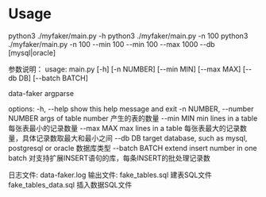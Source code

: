 

# Usage

python3 ./myfaker/main.py -h
python3 ./myfaker/main.py -n 100
python3 ./myfaker/main.py -n 100 --min 100 --min 100 --max 1000 --db [mysql|oracle]

参数说明：
usage: main.py [-h] [-n NUMBER] [--min MIN] [--max MAX] [--db DB] [--batch BATCH]

data-faker argparse

options:
  -h, --help            show this help message and exit
  -n NUMBER, --number NUMBER  args of table number   产生的表的数量
  --min MIN             min lines in a table         每张表最小的记录数量
  --max MAX             max lines in a table         每张表最大的记录数量，具体记录数取最大和最小之间
  --db DB               target database, such as mysql, postgresql or oracle        数据库类型
  --batch BATCH         extend insert number in one batch    对支持扩展INSERT语句的库，每条INSERT的批处理记录数

日志文件: data-faker.log
输出文件: 
 fake_tables.sql       建表SQL文件
 fake_tables_data.sql  插入数据SQL文件

